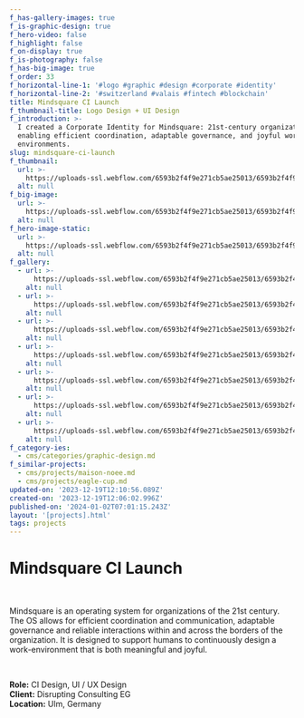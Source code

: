 ```yaml
---
f_has-gallery-images: true
f_is-graphic-design: true
f_hero-video: false
f_highlight: false
f_on-display: true
f_is-photography: false
f_has-big-image: true
f_order: 33
f_horizontal-line-1: '#logo #graphic #design #corporate #identity'
f_horizontal-line-2: '#switzerland #valais #fintech #blockchain'
title: Mindsquare CI Launch
f_thumbnail-title: Logo Design + UI Design
f_introduction: >-
  I created a Corporate Identity for Mindsquare: 21st-century organizational OS,
  enabling efficient coordination, adaptable governance, and joyful work
  environments.
slug: mindsquare-ci-launch
f_thumbnail:
  url: >-
    https://uploads-ssl.webflow.com/6593b2f4f9e271cb5ae25013/6593b2f4f9e271cb5ae251b2_thumbnail.svg
  alt: null
f_big-image:
  url: >-
    https://uploads-ssl.webflow.com/6593b2f4f9e271cb5ae25013/6593b2f4f9e271cb5ae251b5_highlight.jpg
  alt: null
f_hero-image-static:
  url: >-
    https://uploads-ssl.webflow.com/6593b2f4f9e271cb5ae25013/6593b2f4f9e271cb5ae251b2_thumbnail.svg
  alt: null
f_gallery:
  - url: >-
      https://uploads-ssl.webflow.com/6593b2f4f9e271cb5ae25013/6593b2f4f9e271cb5ae251b6_test.svg
    alt: null
  - url: >-
      https://uploads-ssl.webflow.com/6593b2f4f9e271cb5ae25013/6593b2f4f9e271cb5ae251b0_img_mindsquare_06.jpg
    alt: null
  - url: >-
      https://uploads-ssl.webflow.com/6593b2f4f9e271cb5ae25013/6593b2f4f9e271cb5ae251ae_img_mindsquare_09.jpg
    alt: null
  - url: >-
      https://uploads-ssl.webflow.com/6593b2f4f9e271cb5ae25013/6593b2f4f9e271cb5ae251b1_img_mindsquare_08.jpg
    alt: null
  - url: >-
      https://uploads-ssl.webflow.com/6593b2f4f9e271cb5ae25013/6593b2f4f9e271cb5ae251b3_img_mindsquare_05.jpg
    alt: null
  - url: >-
      https://uploads-ssl.webflow.com/6593b2f4f9e271cb5ae25013/6593b2f4f9e271cb5ae251b4_img_mindsquare_04.jpg
    alt: null
  - url: >-
      https://uploads-ssl.webflow.com/6593b2f4f9e271cb5ae25013/6593b2f4f9e271cb5ae251af_img_mindsquare_10.jpg
    alt: null
f_category-ies:
  - cms/categories/graphic-design.md
f_similar-projects:
  - cms/projects/maison-noee.md
  - cms/projects/eagle-cup.md
updated-on: '2023-12-19T12:10:56.089Z'
created-on: '2023-12-19T12:06:02.996Z'
published-on: '2024-01-02T07:01:15.243Z'
layout: '[projects].html'
tags: projects
---
```


Mindsquare CI Launch
====================

‍

Mindsquare is an operating system for organizations of the 21st century. The OS allows for efficient coordination and communication, adaptable governance and reliable interactions within and across the borders of the organization. It is designed to support humans to continuously design a work-environment that is both meaningful and joyful.

‍  

**Role:** CI Design, UI / UX Design  
**Client:** Disrupting Consulting EG  
**Location:** Ulm, Germany
